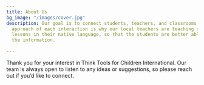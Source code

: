 ```yaml
---
title: About Us
bg_image: "/images/cover.jpg"
description: Our goal is to connect students, teachers, and classrooms. The grassroots
  approach of each interaction is why our local teachers are teaching our technology
  lessons in their native language, so that the students are better able to absorb
  the information.

---
```

Thank you for your interest in Think Tools for Children International. Our team is always open to listen to any ideas or suggestions, so please reach out if you’d like to connect.